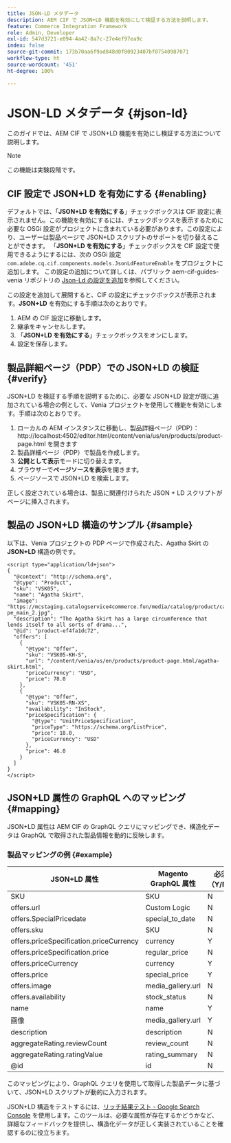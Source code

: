 ```yaml
---
title: JSON-LD メタデータ
description: AEM CIF で JSON+LD 機能を有効にして検証する方法を説明します。
feature: Commerce Integration Framework
role: Admin, Developer
exl-id: 547d3721-e094-4a42-8a7c-27e4ef97ea9c
index: false
source-git-commit: 173b70aa6f9ad848d0f80923407bf07540987071
workflow-type: ht
source-wordcount: '451'
ht-degree: 100%

---
```


# JSON-LD メタデータ {#json-ld}

このガイドでは、AEM CIF で JSON+LD 機能を有効にし検証する方法について説明します。

>[!NOTE]
>
> この機能は実験段階です。

## CIF 設定で JSON+LD を有効にする {#enabling}

デフォルトでは、「**JSON+LD を有効にする**」チェックボックスは CIF 設定に表示されません。この機能を有効にするには、チェックボックスを表示するために必要な OSGi 設定がプロジェクトに含まれている必要があります。この設定により、ユーザーは製品ページで JSON+LD スクリプトのサポートを切り替えることができます。
「**JSON+LD を有効にする**」チェックボックスを CIF 設定で使用できるようにするには、次の OSGi 設定 `
com.adobe.cq.cif.components.models.JsonLdFeatureEnable` をプロジェクトに追加します。
この設定の追加について詳しくは、パブリック aem-cif-guides-venia リポジトリの [Json-Ld の設定を追加](https://github.com/adobe/aem-cif-guides-venia/blob/main/ui.config/src/main/content/jcr_root/apps/venia/osgiconfig/config/com.adobe.cq.cif.components.models.JsonLdFeatureEnable.cfg.json)を参照してください。

この設定を追加して展開すると、CIF の設定にチェックボックスが表示されます。**JSON+LD** を有効にする手順は次のとおりです。

1. AEM の CIF 設定に移動します。
1. 継承をキャンセルします。
1. 「**JSON+LD を有効にする**」チェックボックスをオンにします。
1. 設定を保存します。

## 製品詳細ページ（PDP）での JSON+LD の検証 {#verify}

JSON+LD を検証する手順を説明するために、必要な JSON+LD 設定が既に追加されている場合の例として、Venia プロジェクトを使用して機能を有効にします。手順は次のとおりです。

1. ローカルの AEM インスタンスに移動し、製品詳細ページ（PDP）：http://localhost:4502/editor.html/content/venia/us/en/products/product-page.html を開きます
1. 製品詳細ページ（PDP）で製品を作成します。
1. **公開として表示**&#x200B;モードに切り替えます。
1. ブラウザーで&#x200B;**ページソースを表示**&#x200B;を開きます。
1. ページソースで JSON+LD を検索します。

正しく設定されている場合は、製品に関連付けられた JSON + LD スクリプトがページに挿入されます。

## 製品の JSON+LD 構造のサンプル {#sample}

以下は、Venia プロジェクトの PDP ページで作成された、Agatha Skirt の **JSON+LD** 構造の例です。

```
<script type="application/ld+json">
{
  "@context": "http://schema.org",
  "@type": "Product",
  "sku": "VSK05",
  "name": "Agatha Skirt",
  "image": "https://mcstaging.catalogservice4commerce.fun/media/catalog/product/cache/926ea6fc2ad48a7202ff4587b6c2768e/v/s/vsk05-pe_main_2.jpg",
  "description": "The Agatha Skirt has a large circumference that lends itself to all sorts of drama...",
  "@id": "product-ef4fa1dc72",
  "offers": [
    {
      "@type": "Offer",
      "sku": "VSK05-KH-S",
      "url": "/content/venia/us/en/products/product-page.html/agatha-skirt.html",
      "priceCurrency": "USD",
      "price": 78.0
    },
    {
      "@type": "Offer",
      "sku": "VSK05-RN-XS",
      "availability": "InStock",
      "priceSpecification": {
        "@type": "UnitPriceSpecification",
        "priceType": "https://schema.org/ListPrice",
        "price": 18.0,
        "priceCurrency": "USD"
      },
      "price": 46.0
    }
  ]
}
</script>
```

## JSON+LD 属性の GraphQL へのマッピング {#mapping}

JSON+LD 属性は AEM CIF の GraphQL クエリにマッピングでき、構造化データは GraphQL で取得された製品情報を動的に反映します。

### 製品マッピングの例 {#example}

| JSON+LD 属性 | Magento GraphQL 属性 | 必須（Y/N） |
|---------------------------------|-------------------|---|
| SKU | SKU | N |
| offers.url | Custom Logic | N |
| offers.SpecialPricedate | special_to_date | N |
| offers.sku | SKU | N |
| offers.priceSpecification.priceCurrency | currency | Y |
| offers.priceSpecification.price | regular_price | N |
| offers.priceCurrency | currency | Y |
| offers.price | special_price | Y |
| offers.image | media_gallery.url | N |
| offers.availability | stock_status | N |
| name | name | Y |
| 画像 | media_gallery.url | Y |
| description | description | N |
| aggregateRating.reviewCount | review_count | N |
| aggregateRating.ratingValue | rating_summary | N |
| @id | id | N |

このマッピングにより、GraphQL クエリを使用して取得した製品データに基づいて、JSON+LD スクリプトが動的に入力されます。

JSON+LD 構造をテストするには、[リッチ結果テスト - Google Search Console](https://search.google.com/test/rich-results/result?id=wtU3LVIEM8H7Aaf5qqK9qw) を使用します。このツールは、必要な属性が存在するかどうかなど、詳細なフィードバックを提供し、構造化データが正しく実装されていることを確認するのに役立ちます。
